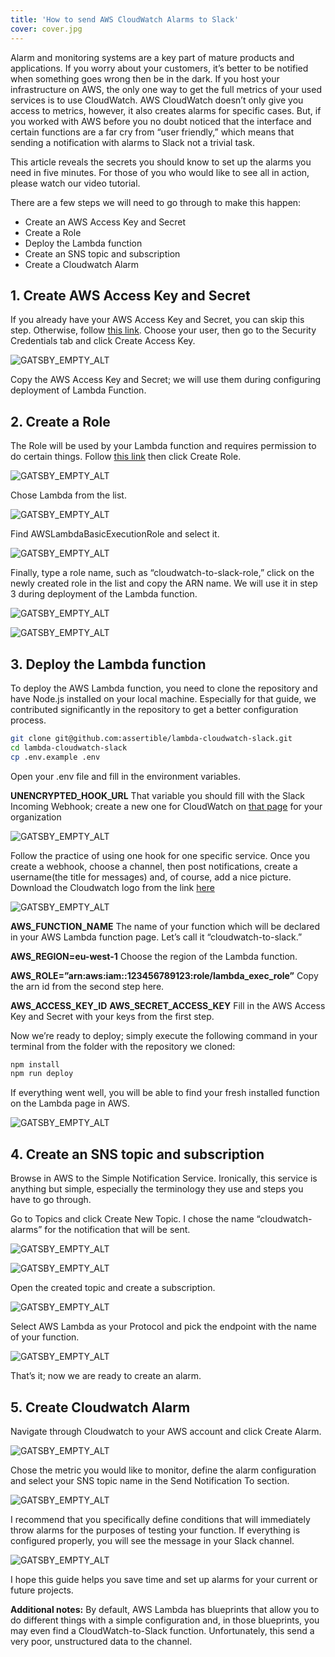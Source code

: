 ```yaml
---
title: 'How to send AWS CloudWatch Alarms to Slack'
cover: cover.jpg
---
```


Alarm and monitoring systems are a key part of mature products and applications. If you worry about your customers, it’s better to be notified when something goes wrong then be in the dark. If you host your infrastructure on AWS, the only one way to get the full metrics of your used services is to use CloudWatch. AWS CloudWatch doesn’t only give you access to metrics, however, it also creates alarms for specific cases. But, if you worked with AWS before you no doubt noticed that the interface and certain functions are a far cry from “user friendly,” which means that sending a notification with alarms to Slack not a trivial task.

This article reveals the secrets you should know to set up the alarms you need in five minutes. For those of you who would like to see all in action, please watch our video tutorial.

There are a few steps we will need to go through to make this happen:

- Create an AWS Access Key and Secret
- Create a Role
- Deploy the Lambda function
- Create an SNS topic and subscription
- Create a Cloudwatch Alarm

## 1. Create AWS Access Key and Secret

If you already have your AWS Access Key and Secret, you can skip this step. Otherwise, follow [this link](https://console.aws.amazon.com/iam/home#/users). Choose your user, then go to the Security Credentials tab and click Create Access Key.

![GATSBY_EMPTY_ALT](alarms1.png)

Copy the AWS Access Key and Secret; we will use them during configuring deployment of Lambda Function.

## 2. Create a Role

The Role will be used by your Lambda function and requires permission to do certain things.
Follow [this link](https://console.aws.amazon.com/iam/home?region=eu-west-1#/roles) then click Create Role.

![GATSBY_EMPTY_ALT](alarms2.png)

Chose Lambda from the list.

![GATSBY_EMPTY_ALT](alarms3.png)

Find AWSLambdaBasicExecutionRole and select it.

![GATSBY_EMPTY_ALT](alarms4.png)

Finally, type a role name, such as “cloudwatch-to-slack-role,” click on the newly created role in the list and copy the ARN name. We will use it in step 3 during deployment of the Lambda function.

![GATSBY_EMPTY_ALT](alarms5.png)

![GATSBY_EMPTY_ALT](alarms6.png)

## 3. Deploy the Lambda function

To deploy the AWS Lambda function, you need to clone the repository and have Node.js installed on your local machine. Especially for that guide, we contributed significantly in the repository to get a better configuration process.

```bash
git clone git@github.com:assertible/lambda-cloudwatch-slack.git
cd lambda-cloudwatch-slack
cp .env.example .env
```

Open your .env file and fill in the environment variables.

**UNENCRYPTED_HOOK_URL**
That variable you should fill with the Slack Incoming Webhook; create a new one for CloudWatch on [that page](https://slack.com/apps/A0F7XDUAZ-incoming-webhooks) for your organization

![GATSBY_EMPTY_ALT](alarms7.png)

Follow the practice of using one hook for one specific service. Once you create a webhook, choose a channel, then post notifications, create a username(the title for messages) and, of course, add a nice picture. Download the Cloudwatch logo from the link [here](https://user-images.githubusercontent.com/2697570/46758481-30917080-cccd-11e8-966b-9a2813ff1e8a.png)

![GATSBY_EMPTY_ALT](alarms8.png)

**AWS_FUNCTION_NAME**
The name of your function which will be declared in your AWS Lambda function page. Let’s call it “cloudwatch-to-slack.”

**AWS_REGION=eu-west-1**
Choose the region of the Lambda function.

**AWS_ROLE=”arn:aws:iam::123456789123:role/lambda_exec_role”**
Copy the arn id from the second step here.

**AWS_ACCESS_KEY_ID**
**AWS_SECRET_ACCESS_KEY**
Fill in the AWS Access Key and Secret with your keys from the first step.

Now we’re ready to deploy; simply execute the following command in your terminal from the folder with the repository we cloned:

```bash
npm install
npm run deploy
```

If everything went well, you will be able to find your fresh installed function on the Lambda page in AWS.

![GATSBY_EMPTY_ALT](alarms9.png)

## 4. Create an SNS topic and subscription

Browse in AWS to the Simple Notification Service. Ironically, this service is anything but simple, especially the terminology they use and steps you have to go through.

Go to Topics and click Create New Topic. I chose the name “cloudwatch-alarms” for the notification that will be sent.

![GATSBY_EMPTY_ALT](alarms10.png)

![GATSBY_EMPTY_ALT](alarms11.png)

Open the created topic and create a subscription.

![GATSBY_EMPTY_ALT](alarms12.png)

Select AWS Lambda as your Protocol and pick the endpoint with the name of your function.

![GATSBY_EMPTY_ALT](alarms13.png)

That’s it; now we are ready to create an alarm.

## 5. Create Cloudwatch Alarm

Navigate through Cloudwatch to your AWS account and click Create Alarm.

![GATSBY_EMPTY_ALT](alarms14.png)

Chose the metric you would like to monitor, define the alarm configuration and select your SNS topic name in the Send Notification To section.

![GATSBY_EMPTY_ALT](alarms15.png)

I recommend that you specifically define conditions that will immediately throw alarms for the purposes of testing your function. If everything is configured properly, you will see the message in your Slack channel.

![GATSBY_EMPTY_ALT](alarms16.png)

I hope this guide helps you save time and set up alarms for your current or future projects.

**Additional notes:**
By default, AWS Lambda has blueprints that allow you to do different things with a simple configuration and, in those blueprints, you may even find a CloudWatch-to-Slack function. Unfortunately, this send a very poor, unstructured data to the channel.

